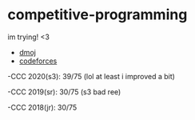 # competitive-programming

im trying! <3

- [dmoj](https://dmoj.ca/user/piddddgy)
- [codeforces](http://codeforces.com/profile/piddddgy)

-CCC 2020(s3): 39/75 (lol at least i improved a bit)

-CCC 2019(sr): 30/75 (s3 bad ree)

-CCC 2018(jr): 30/75
